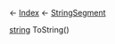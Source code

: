 ← [Index](Api-Index) ← [StringSegment](VRage.Game.ModAPI.Ingame.Utilities.StringSegment)

[string](System.String) ToString()

